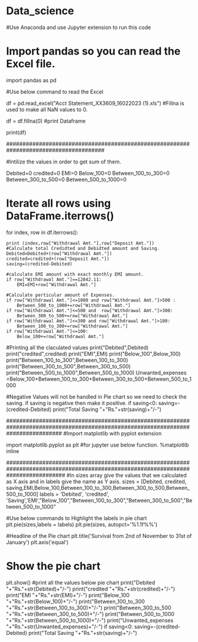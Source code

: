 # Data_science
#Use Anaconda and use Jupyter extension to run this code


# Import pandas so you can read the Excel file.

import pandas as pd

#Use below command to read the Excel

df = pd.read_excel("Acct Statement_XX3609_16022023 (1).xls")
#Fillna is used to make all NaN values to 0.

df = df.fillna(0)
#print Dataframe

print(df)

######################################################################################

#Intilize the values in order to get sum of them.

Debited=0
credited=0
EMI=0
Below_100=0
Between_100_to_300=0
Between_300_to_500=0
Between_500_to_1000=0

# Iterate all rows using DataFrame.iterrows()
for index, row in df.iterrows():


    print (index,row["Withdrawal Amt."],row["Deposit Amt."]) 
    #Calculate total Credidted and Debidted amount and Saving.
    Debited=Debited+(row["Withdrawal Amt."])
    credited=credited+(row["Deposit Amt."])
    saving=(credited-Debited)
    
    #calculate EMI amount with exact monthly EMI amount.
    if row["Withdrawal Amt."]==12842.11:
        EMI=EMI+row["Withdrawal Amt."]
        
    #Calculate perticular amount of Expenses.
    if row["Withdrawal Amt."]<=1000 and row["Withdrawal Amt."]>500 :
        Between_500_to_1000+=row["Withdrawal Amt."]
    if row["Withdrawal Amt."]<=500 and  row["Withdrawal Amt."]>300:
        Between_300_to_500+=row["Withdrawal Amt."]
    if row["Withdrawal Amt."]<=300 and row["Withdrawal Amt."]>100:
        Between_100_to_300+=row["Withdrawal Amt."]
    if row["Withdrawal Amt."]<=100:
        Below_100+=row["Withdrawal Amt."]
    
    
    
        
        
#Printing all the claculated values
print("Debited",Debited)
print("credited",credited)
print("EMI",EMI)
print("Below_100",Below_100)
print("Between_100_to_300",Between_100_to_300)
print("Between_300_to_500",Between_300_to_500)
print("Between_500_to_1000",Between_500_to_1000)
Unwanted_expenses =Below_100+Between_100_to_300+Between_300_to_500+Between_500_to_1000

#Negative Values will not be handled in Pie chart so we need to check the saving. if saving is negative then make it positive.
if saving<0:
    saving=-(credited-Debited)
    print("Total Saving "+"Rs."+str(saving)+"/-")
    
#################################################################################################################################
#Import matplotlib with pyplot extension

import matplotlib.pyplot as plt
#for jupyter use below function.
%matplotlib inline


##################################################################################################################################
#In sizes array give the values that we calculated as X axis and in labels give the name as Y axis.
sizes = [Debited, credited, saving,EMI,Below_100,Between_100_to_300,Between_300_to_500,Between_500_to_1000]
labels = 'Debited', 'credited', 'Saving','EMI',"Below_100","Between_100_to_300","Between_300_to_500","Between_500_to_1000"

#Use below commands to Highlight the labels in pie chart
plt.pie(sizes,labels = labels)
plt.pie(sizes, autopct='%1.1f%%')

#Headline of the Pie chart
plt.title('Survival from 2nd of November to 31st of January')
plt.axis('equal')

# Show the pie chart
plt.show()
 #print all the values below pie chart
print("Debited "+"Rs."+str(Debited)+"/-")
print("credited "+"Rs."+str(credited)+"/-")
print("EMI "+"Rs."+str(EMI)+"/-")
print("Below_100 "+"Rs."+str(Below_100)+"/-")
print("Between_100_to_300 "+"Rs."+str(Between_100_to_300)+"/-")
print("Between_300_to_500 "+"Rs."+str(Between_300_to_500)+"/-")
print("Between_500_to_1000 "+"Rs."+str(Between_500_to_1000)+"/-")
print("Unwanted_expenses "+"Rs."+str(Unwanted_expenses)+"/-")
if saving<0:
    saving=-(credited-Debited)
print("Total Saving "+"Rs."+str(saving)+"/-")























